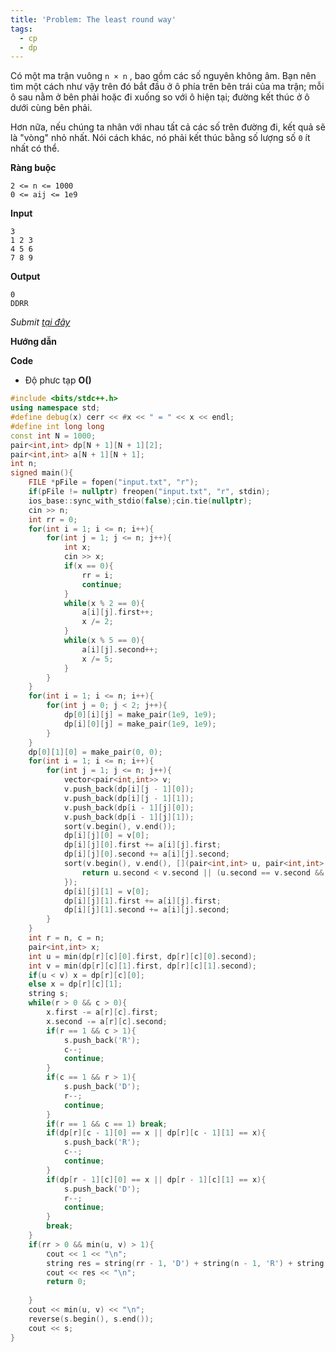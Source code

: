 ```yaml
---
title: 'Problem: The least round way'
tags:
  - cp
  - dp
---
```

Có một ma trận vuông `n × n` , bao gồm các số nguyên không âm. 
Bạn nên tìm một cách như vậy trên đó bắt đầu ở ô phía trên bên trái của ma trận;
mỗi ô sau nằm ở bên phải hoặc đi xuống so với ô hiện tại;
đường kết thúc ở ô dưới cùng bên phải.

Hơn nữa, nếu chúng ta nhân với nhau tất cả các số trên đường đi, kết quả sẽ là "vòng" nhỏ nhất. Nói cách khác, nó phải kết thúc bằng số lượng số `0` ít nhất có thể.

**Ràng buộc**

```
2 <= n <= 1000
0 <= aij <= 1e9
```

**Input**

```
3 
1 2 3 
4 5 6 
7 8 9
```

**Output**

```
0 
DDRR
```

<!--more-->

*Submit [tại đây](https://codeforces.com/problemset/problem/2/B)*

**Hướng dẫn**


**Code**

- Độ phưc tạp **O()**

```cpp
#include <bits/stdc++.h>
using namespace std;
#define debug(x) cerr << #x << " = " << x << endl;
#define int long long
const int N = 1000;
pair<int,int> dp[N + 1][N + 1][2];
pair<int,int> a[N + 1][N + 1];
int n;
signed main(){
    FILE *pFile = fopen("input.txt", "r");
    if(pFile != nullptr) freopen("input.txt", "r", stdin);
    ios_base::sync_with_stdio(false);cin.tie(nullptr);
    cin >> n;
    int rr = 0;
    for(int i = 1; i <= n; i++){
        for(int j = 1; j <= n; j++){
            int x;
            cin >> x;
            if(x == 0){
                rr = i;
                continue;
            }
            while(x % 2 == 0){
                a[i][j].first++;
                x /= 2;
            }
            while(x % 5 == 0){
                a[i][j].second++;
                x /= 5;
            }
        }
    }
    for(int i = 1; i <= n; i++){
        for(int j = 0; j < 2; j++){
            dp[0][i][j] = make_pair(1e9, 1e9);
            dp[i][0][j] = make_pair(1e9, 1e9);
        }
    }
    dp[0][1][0] = make_pair(0, 0);
    for(int i = 1; i <= n; i++){
        for(int j = 1; j <= n; j++){
            vector<pair<int,int>> v;
            v.push_back(dp[i][j - 1][0]);
            v.push_back(dp[i][j - 1][1]);
            v.push_back(dp[i - 1][j][0]);
            v.push_back(dp[i - 1][j][1]);
            sort(v.begin(), v.end());
            dp[i][j][0] = v[0];
            dp[i][j][0].first += a[i][j].first;
            dp[i][j][0].second += a[i][j].second;
            sort(v.begin(), v.end(), [](pair<int,int> u, pair<int,int> v){
                return u.second < v.second || (u.second == v.second && u.first < v.first);
            });
            dp[i][j][1] = v[0];
            dp[i][j][1].first += a[i][j].first;
            dp[i][j][1].second += a[i][j].second;
        }
    }
    int r = n, c = n;
    pair<int,int> x;
    int u = min(dp[r][c][0].first, dp[r][c][0].second);
    int v = min(dp[r][c][1].first, dp[r][c][1].second);
    if(u < v) x = dp[r][c][0];
    else x = dp[r][c][1];
    string s;
    while(r > 0 && c > 0){
        x.first -= a[r][c].first;
        x.second -= a[r][c].second;
        if(r == 1 && c > 1){
            s.push_back('R');
            c--;
            continue;
        }
        if(c == 1 && r > 1){
            s.push_back('D');
            r--;
            continue;
        }
        if(r == 1 && c == 1) break;
        if(dp[r][c - 1][0] == x || dp[r][c - 1][1] == x){
            s.push_back('R');
            c--;
            continue;
        }
        if(dp[r - 1][c][0] == x || dp[r - 1][c][1] == x){
            s.push_back('D');
            r--;
            continue;
        }
        break;
    }
    if(rr > 0 && min(u, v) > 1){
        cout << 1 << "\n";
        string res = string(rr - 1, 'D') + string(n - 1, 'R') + string (n - rr, 'D');
        cout << res << "\n";
        return 0;
 
    }
    cout << min(u, v) << "\n";
    reverse(s.begin(), s.end());
    cout << s;
}
```
